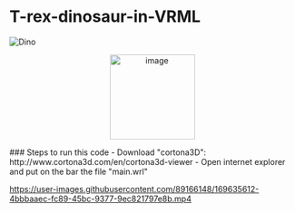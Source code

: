 # T-rex-dinosaur-in-VRML 
![Dino](https://user-images.githubusercontent.com/89166148/169633961-3e363ea3-400d-4a9c-8135-a36d483189b5.png)

<p align="center">
<img width="150" alt="image" src="https://media2.giphy.com/media/MYxqw1nO8p42Net2Gy/giphy.gif?cid=ecf05e472cajbu2ufzyfs3ex13b7d8n3w3hvri4q5rhq71z9&rid=giphy.gif&ct=s">
</p>
### Steps to run this code 
- Download "cortona3D": http://www.cortona3d.com/en/cortona3d-viewer 
- Open internet explorer and put on the bar the file "main.wrl"

https://user-images.githubusercontent.com/89166148/169635612-4bbbaaec-fc89-45bc-9377-9ec821797e8b.mp4
